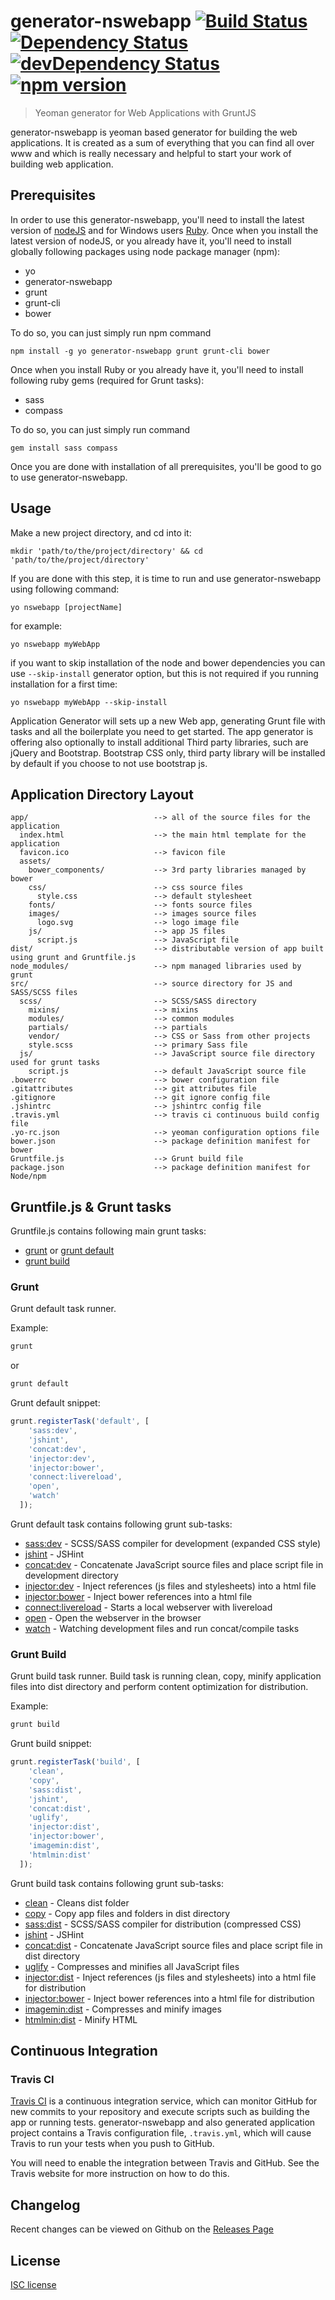 # generator-nswebapp [![Build Status](https://secure.travis-ci.org/JovicaConkic/generator-nswebapp.svg?branch=master)](http://travis-ci.org/JovicaConkic/generator-nswebapp) [![Dependency Status](https://david-dm.org/JovicaConkic/generator-nswebapp.svg)](https://david-dm.org/JovicaConkic/generator-nswebapp) [![devDependency Status](https://david-dm.org/JovicaConkic/generator-nswebapp/dev-status.svg)](https://david-dm.org/JovicaConkic/generator-nswebapp#info=devDependencies) [![npm version](https://badge.fury.io/js/generator-nswebapp.svg)](https://badge.fury.io/js/generator-nswebapp)
> Yeoman generator for Web Applications with GruntJS

generator-nswebapp is yeoman based generator for building the web applications. It is created as a sum of everything that you can find all over www and which is really necessary and helpful to start your work of building web application.

## Prerequisites

In order to use this generator-nswebapp, you'll need to install the latest version of [nodeJS](https://nodejs.org/en/download/) and for Windows users [Ruby](http://rubyinstaller.org/downloads/). 
Once when you install the latest version of nodeJS, or you already have it, you'll need to install globally following packages using 
node package manager (npm):
* yo
* generator-nswebapp
* grunt
* grunt-cli
* bower

To do so, you can just simply run npm command
```
npm install -g yo generator-nswebapp grunt grunt-cli bower
```

Once when you install Ruby or you already have it, you'll need to install following ruby gems (required for Grunt tasks):
* sass
* compass

To do so, you can just simply run command
```
gem install sass compass
```

Once you are done with installation of all prerequisites, you'll be good to go to use generator-nswebapp.

## Usage

Make a new project directory, and cd into it:
```
mkdir 'path/to/the/project/directory' && cd 'path/to/the/project/directory'
```

If you are done with this step, it is time to run and use generator-nswebapp using following command:
```
yo nswebapp [projectName]
```

for example:
```
yo nswebapp myWebApp
```
if you want to skip installation of the node and bower dependencies you can use `--skip-install` generator option, 
but this is not required if you running installation for a first time:
```
yo nswebapp myWebApp --skip-install
```

Application Generator will sets up a new Web app, generating Grunt file with tasks and all the boilerplate you need to get started. The app generator is offering also optionally to install additional Third party libraries, such are jQuery and Bootstrap. Bootstrap CSS only, third party library will be installed by default if you choose to not use bootstrap js.

## Application Directory Layout

```
app/                            --> all of the source files for the application
  index.html                    --> the main html template for the application
  favicon.ico                   --> favicon file
  assets/
    bower_components/           --> 3rd party libraries managed by bower
    css/                        --> css source files
      style.css                 --> default stylesheet
    fonts/                      --> fonts source files
    images/                     --> images source files
      logo.svg                  --> logo image file
    js/                         --> app JS files
      script.js                 --> JavaScript file
dist/                           --> distributable version of app built using grunt and Gruntfile.js
node_modules/                   --> npm managed libraries used by grunt
src/                            --> source directory for JS and SASS/SCSS files
  scss/                         --> SCSS/SASS directory
    mixins/                     --> mixins
    modules/                    --> common modules
    partials/                   --> partials
    vendor/                     --> CSS or Sass from other projects
    style.scss                  --> primary Sass file
  js/                           --> JavaScript source file directory used for grunt tasks
    script.js                   --> default JavaScript source file
.bowerrc                        --> bower configuration file
.gitattributes                  --> git attributes file
.gitignore                      --> git ignore config file
.jshintrc                       --> jshintrc config file
.travis.yml                     --> travis ci continuous build config file
.yo-rc.json                     --> yeoman configuration options file
bower.json                      --> package definition manifest for bower
Gruntfile.js                    --> Grunt build file
package.json                    --> package definition manifest for Node/npm

```

## Gruntfile.js & Grunt tasks

Gruntfile.js contains following main grunt tasks:

* [grunt](#grunt) or [grunt default](#grunt)
* [grunt build](#grunt-build)

### Grunt
Grunt default task runner.

Example:
```bash
grunt
```
or
```bash
grunt default
```

Grunt default snippet:
```javascript
grunt.registerTask('default', [
    'sass:dev',
    'jshint',
    'concat:dev',
    'injector:dev',
    'injector:bower',
    'connect:livereload',
    'open',
    'watch'
  ]);
```

Grunt default task contains following grunt sub-tasks:
* [sass:dev](https://github.com/gruntjs/grunt-contrib-sass) - SCSS/SASS compiler for development (expanded CSS style)
* [jshint](https://github.com/gruntjs/grunt-contrib-jshint) - JSHint
* [concat:dev](https://github.com/gruntjs/grunt-contrib-concat) - Concatenate JavaScript source files and place script file in development directory
* [injector:dev](https://github.com/klei/grunt-injector) - Inject references (js files and stylesheets) into a html file
* [injector:bower](https://github.com/klei/grunt-injector) - Inject bower references into a html file
* [connect:livereload](https://github.com/gruntjs/grunt-contrib-connect) - Starts a local webserver with livereload
* [open](https://github.com/jsoverson/grunt-open) - Open the webserver in the browser
* [watch](https://github.com/gruntjs/grunt-contrib-watch) - Watching development files and run concat/compile tasks

### Grunt Build
Grunt build task runner. Build task is running clean, copy, minify application files into dist directory and perform content optimization for distribution.

Example:
```bash
grunt build
```

Grunt build snippet:
```javascript
grunt.registerTask('build', [
    'clean',
    'copy',
    'sass:dist',
    'jshint',
    'concat:dist',
    'uglify',
    'injector:dist',
    'injector:bower',
    'imagemin:dist',
    'htmlmin:dist'
  ]);
```

Grunt build task contains following grunt sub-tasks:
* [clean](https://github.com/gruntjs/grunt-contrib-clean) - Cleans dist folder
* [copy](https://github.com/gruntjs/grunt-contrib-copy) - Copy app files and folders in dist directory
* [sass:dist](https://github.com/gruntjs/grunt-contrib-sass) - SCSS/SASS compiler for distribution (compressed CSS)
* [jshint](https://github.com/gruntjs/grunt-contrib-jshint) - JSHint
* [concat:dist](https://github.com/gruntjs/grunt-contrib-concat) - Concatenate JavaScript source files and place script file in dist directory
* [uglify](https://github.com/gruntjs/grunt-contrib-uglify) - Compresses and minifies all JavaScript files
* [injector:dist](https://github.com/klei/grunt-injector) - Inject references (js files and stylesheets) into a html file for distribution
* [injector:bower](https://github.com/klei/grunt-injector) - Inject bower references into a html file for distribution
* [imagemin:dist](https://github.com/gruntjs/grunt-contrib-imagemin) - Compresses and minify images
* [htmlmin:dist](https://github.com/gruntjs/grunt-contrib-htmlmin) - Minify HTML


## Continuous Integration

### Travis CI

[Travis CI](https://travis-ci.org/) is a continuous integration service, which can monitor GitHub for new commits
to your repository and execute scripts such as building the app or running tests. generator-nswebapp and also generated application
project contains a Travis configuration file, `.travis.yml`, which will cause Travis to run your
tests when you push to GitHub.

You will need to enable the integration between Travis and GitHub. See the Travis website for more
instruction on how to do this.

## Changelog

Recent changes can be viewed on Github on the [Releases Page](https://github.com/JovicaConkic/generator-nswebapp/releases)

## License

[ISC license](https://opensource.org/licenses/ISC)
